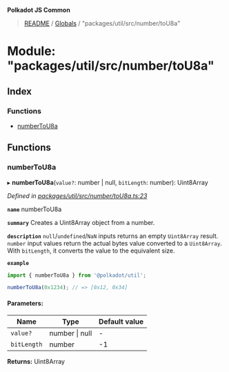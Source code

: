 **Polkadot JS Common**

> [README](../README.md) / [Globals](../globals.md) / "packages/util/src/number/toU8a"

# Module: "packages/util/src/number/toU8a"

## Index

### Functions

* [numberToU8a](_packages_util_src_number_tou8a_.md#numbertou8a)

## Functions

### numberToU8a

▸ **numberToU8a**(`value?`: number \| null, `bitLength`: number): Uint8Array

*Defined in [packages/util/src/number/toU8a.ts:23](https://github.com/polkadot-js/common/blob/bd1735ca/packages/util/src/number/toU8a.ts#L23)*

**`name`** numberToU8a

**`summary`** Creates a Uint8Array object from a number.

**`description`** 
`null`/`undefined`/`NaN` inputs returns an empty `Uint8Array` result. `number` input values return the actual bytes value converted to a `Uint8Array`. With `bitLength`, it converts the value to the equivalent size.

**`example`** 
<BR>

```javascript
import { numberToU8a } from '@polkadot/util';

numberToU8a(0x1234); // => [0x12, 0x34]
```

#### Parameters:

Name | Type | Default value |
------ | ------ | ------ |
`value?` | number \| null | - |
`bitLength` | number | -1 |

**Returns:** Uint8Array
